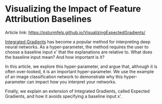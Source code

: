 
# Visualizing the Impact of Feature Attribution Baselines
Article link: https://psturmfels.github.io/VisualizingExpectedGradients/  

[Integrated Gradients](https://arxiv.org/pdf/1703.01365) has become a popular method for
interpreting deep neural networks. As a hyper-parameter, the method requires
the user to choose a baseline input x' that the explanations are relative to.
What does the baseline input mean? And how important is it?

In this article, we explore this hyper-parameter, and argue
that, although it is often over-looked, it is an important
hyper-parameter. We use the example of an image classification network
to demonstrate why this hyper-parameter can impact how
you interpret your networks.

Finally, we explain an extension of Integrated Gradients, 
called Expected Gradients, and how it avoids specifying a baseline input x'.
